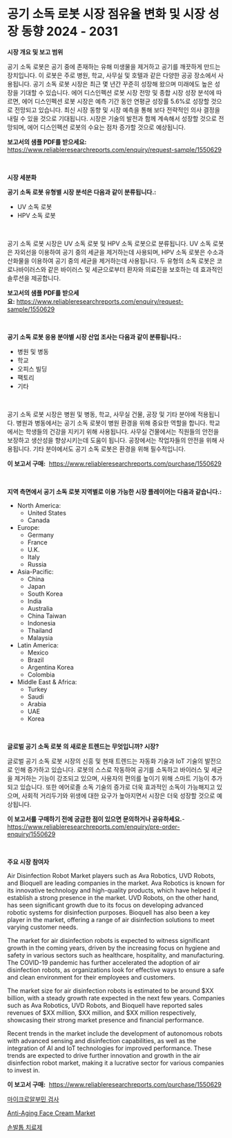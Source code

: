 <p><h1>공기 소독 로봇 시장 점유율 변화 및 시장 성장 동향 2024 - 2031</h1></p><p><strong>시장 개요 및 보고 범위</strong></p>
<p><p>공기 소독 로봇은 공기 중에 존재하는 유해 미생물을 제거하고 공기를 깨끗하게 만드는 장치입니다. 이 로봇은 주로 병원, 학교, 사무실 및 호텔과 같은 다양한 공공 장소에서 사용됩니다. 공기 소독 로봇 시장은 최근 몇 년간 꾸준히 성장해 왔으며 미래에도 높은 성장을 기대할 수 있습니다. 에어 디스인펙션 로봇 시장 전망 및 종합 시장 성장 분석에 따르면, 에어 디스인펙션 로봇 시장은 예측 기간 동안 연평균 성장률 5.6%로 성장할 것으로 전망되고 있습니다. 최신 시장 동향 및 시장 예측을 통해 보다 전략적인 의사 결정을 내릴 수 있을 것으로 기대됩니다. 시장은 기술의 발전과 함께 계속해서 성장할 것으로 전망되며, 에어 디스인펙션 로봇의 수요는 점차 증가할 것으로 예상됩니다.</p></p>
<p><strong>보고서의 샘플 PDF를 받으세요:</strong> <a href="https://www.reliableresearchreports.com/enquiry/request-sample/1550629">https://www.reliableresearchreports.com/enquiry/request-sample/1550629</a></p>
<p>&nbsp;</p>
<p><strong>시장 세분화</strong></p>
<p><strong>공기 소독 로봇 유형별 시장 분석은 다음과 같이 분류됩니다.:</strong></p>
<p><ul><li>UV 소독 로봇</li><li>HPV 소독 로봇</li></ul></p>
<p>&nbsp;</p>
<p><p>공기 소독 로봇 시장은 UV 소독 로봇 및 HPV 소독 로봇으로 분류됩니다. UV 소독 로봇은 자외선을 이용하여 공기 중의 세균을 제거하는데 사용되며, HPV 소독 로봇은 수소과산화물을 이용하여 공기 중의 세균을 제거하는데 사용됩니다. 두 유형의 소독 로봇은 코로나바이러스와 같은 바이러스 및 세균으로부터 환자와 의료진을 보호하는 데 효과적인 솔루션을 제공합니다.</p></p>
<p><strong>보고서의 샘플 PDF를 받으세요:</strong>&nbsp;<a href="https://www.reliableresearchreports.com/enquiry/request-sample/1550629">https://www.reliableresearchreports.com/enquiry/request-sample/1550629</a></p>
<p>&nbsp;</p>
<p><strong> 공기 소독 로봇 응용 분야별 시장 산업 조사는 다음과 같이 분류됩니다.:</strong></p>
<p><ul><li>병원 및 병동</li><li>학교</li><li>오피스 빌딩</li><li>팩토리</li><li>기타</li></ul></p>
<p>&nbsp;</p>
<p><p>공기 소독 로봇 시장은 병원 및 병동, 학교, 사무실 건물, 공장 및 기타 분야에 적용됩니다. 병원과 병동에서는 공기 소독 로봇이 병원 환경을 위해 중요한 역할을 합니다. 학교에서는 학생들의 건강을 지키기 위해 사용됩니다. 사무실 건물에서는 직원들의 안전을 보장하고 생산성을 향상시키는데 도움이 됩니다. 공장에서는 작업자들의 안전을 위해 사용됩니다. 기타 분야에서도 공기 소독 로봇은 환경을 위해 필수적입니다.</p></p>
<p><strong>이 보고서 구매:</strong>&nbsp; <a href="https://www.reliableresearchreports.com/purchase/1550629">https://www.reliableresearchreports.com/purchase/1550629</a></p>
<p>&nbsp;</p>
<p><strong>지역 측면에서 공기 소독 로봇 지역별로 이용 가능한 시장 플레이어는 다음과 같습니다.:</strong></p>
<p><ul>
    <li>
        North America:
        <ul>
            <li>United States</li>
            <li>Canada</li>
        </ul>
    </li>
    <li>
        Europe:
        <ul>
            <li>Germany</li>
            <li>France</li>
            <li>U.K.</li>
            <li>Italy</li>
            <li>Russia</li>
        </ul>
    </li>
    <li>
        Asia-Pacific:
        <ul>
            <li>China</li>
            <li>Japan</li>
            <li>South Korea</li>
            <li>India</li>
            <li>Australia</li>
            <li>China Taiwan</li>
            <li>Indonesia</li>
            <li>Thailand</li>
            <li>Malaysia</li>
        </ul>
    </li>
    <li>
        Latin America:
        <ul>
            <li>Mexico</li>
            <li>Brazil</li>
            <li>Argentina Korea</li>
            <li>Colombia</li>
        </ul>
    </li>
    <li>
        Middle East & Africa:
        <ul>
            <li>Turkey</li>
            <li>Saudi</li>
            <li>Arabia</li>
            <li>UAE</li>
            <li>Korea</li>
        </ul>
    </li>
    </ul></p>
<p>&nbsp;</p>
<p><strong>글로벌 공기 소독 로봇 의 새로운 트렌드는 무엇입니까? 시장?</strong></p>
<p><p>글로벌 공기 소독 로봇 시장의 신흥 및 현재 트렌드는 자동화 기술과 IoT 기술의 발전으로 인해 증가하고 있습니다. 로봇의 스스로 작동하여 공기를 소독하고 바이러스 및 세균을 제거하는 기능이 강조되고 있으며, 사용자의 편의를 높이기 위해 스마트 기능이 추가되고 있습니다. 또한 에어로졸 소독 기술의 증가로 더욱 효과적인 소독이 가능해지고 있으며, 사회적 거리두기와 위생에 대한 요구가 높아지면서 시장은 더욱 성장할 것으로 예상됩니다.</p></p>
<p><strong>이 보고서를 구매하기 전에 궁금한 점이 있으면 문의하거나 공유하세요.</strong>- <a href="https://www.reliableresearchreports.com/enquiry/pre-order-enquiry/1550629">https://www.reliableresearchreports.com/enquiry/pre-order-enquiry/1550629</a></p>
<p>&nbsp;</p>
<p><strong>주요 시장 참여자</strong></p>
<p><p>Air Disinfection Robot Market players such as Ava Robotics, UVD Robots, and Bioquell are leading companies in the market. Ava Robotics is known for its innovative technology and high-quality products, which have helped it establish a strong presence in the market. UVD Robots, on the other hand, has seen significant growth due to its focus on developing advanced robotic systems for disinfection purposes. Bioquell has also been a key player in the market, offering a range of air disinfection solutions to meet varying customer needs.</p><p>The market for air disinfection robots is expected to witness significant growth in the coming years, driven by the increasing focus on hygiene and safety in various sectors such as healthcare, hospitality, and manufacturing. The COVID-19 pandemic has further accelerated the adoption of air disinfection robots, as organizations look for effective ways to ensure a safe and clean environment for their employees and customers.</p><p>The market size for air disinfection robots is estimated to be around $XX billion, with a steady growth rate expected in the next few years. Companies such as Ava Robotics, UVD Robots, and Bioquell have reported sales revenues of $XX million, $XX million, and $XX million respectively, showcasing their strong market presence and financial performance.</p><p>Recent trends in the market include the development of autonomous robots with advanced sensing and disinfection capabilities, as well as the integration of AI and IoT technologies for improved performance. These trends are expected to drive further innovation and growth in the air disinfection robot market, making it a lucrative sector for various companies to invest in.</p></p>
<p><strong>이 보고서 구매:</strong>&nbsp;&nbsp;<a href="https://www.reliableresearchreports.com/purchase/1550629">https://www.reliableresearchreports.com/purchase/1550629</a></p>
<p><p><a href="https://github.com/vs019sa3m8x/Market-Research-Report-List-1/blob/main/67597626168.md">마이크로알부민 검사</a></p><p><a href="https://github.com/Sinjinluong3e0awx2m195k76/Market-Research-Report-List-1/blob/main/anti-aging-face-cream-market.md">Anti-Aging Face Cream Market</a></p><p><a href="https://github.com/Madalyell456456/Market-Research-Report-List-1/blob/main/44906076169.md">손발톱 치료제</a></p></p>
